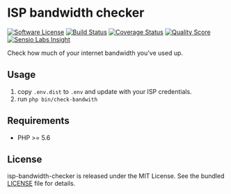 # ISP bandwidth checker

[![Software License](https://img.shields.io/badge/license-MIT-brightgreen.svg?style=flat-square)](LICENSE)
[![Build Status](https://img.shields.io/travis/marcaube/isp-bandwidth-checker/master.svg?style=flat-square)](https://travis-ci.org/marcaube/isp-bandwidth-checker)
[![Coverage Status](https://img.shields.io/scrutinizer/coverage/g/marcaube/isp-bandwidth-checker.svg?style=flat-square)](https://scrutinizer-ci.com/g/marcaube/isp-bandwidth-checker/code-structure)
[![Quality Score](https://img.shields.io/scrutinizer/g/marcaube/isp-bandwidth-checker.svg?style=flat-square)](https://scrutinizer-ci.com/g/marcaube/isp-bandwidth-checker)
[![Sensio Labs Insight](https://img.shields.io/sensiolabs/i/cf3f42b3-32f1-4c08-9302-65c4827f8ef1.svg?style=flat-square)](https://insight.sensiolabs.com/projects/cf3f42b3-32f1-4c08-9302-65c4827f8ef1)

Check how much of your internet bandwidth you've used up.


## Usage

1. copy `.env.dist` to `.env` and update with your ISP credentials.
2. run `php bin/check-bandwith`


## Requirements

* PHP >= 5.6


## License

isp-bandwidth-checker is released under the MIT License. See the bundled [LICENSE]() file for details.
